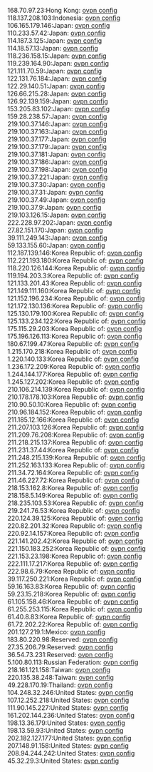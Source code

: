 168.70.97.23:Hong Kong: [ovpn config](vpn/168_70_97_23.ovpn)  
118.137.208.103:Indonesia: [ovpn config](vpn/118_137_208_103.ovpn)  
106.165.179.146:Japan: [ovpn config](vpn/106_165_179_146.ovpn)  
110.233.57.42:Japan: [ovpn config](vpn/110_233_57_42.ovpn)  
114.187.3.125:Japan: [ovpn config](vpn/114_187_3_125.ovpn)  
114.18.57.13:Japan: [ovpn config](vpn/114_18_57_13.ovpn)  
118.236.158.15:Japan: [ovpn config](vpn/118_236_158_15.ovpn)  
119.239.164.90:Japan: [ovpn config](vpn/119_239_164_90.ovpn)  
121.111.70.59:Japan: [ovpn config](vpn/121_111_70_59.ovpn)  
122.131.76.184:Japan: [ovpn config](vpn/122_131_76_184.ovpn)  
122.29.140.51:Japan: [ovpn config](vpn/122_29_140_51.ovpn)  
126.66.215.28:Japan: [ovpn config](vpn/126_66_215_28.ovpn)  
126.92.139.159:Japan: [ovpn config](vpn/126_92_139_159.ovpn)  
153.205.83.102:Japan: [ovpn config](vpn/153_205_83_102.ovpn)  
159.28.238.57:Japan: [ovpn config](vpn/159_28_238_57.ovpn)  
219.100.37.146:Japan: [ovpn config](vpn/219_100_37_146.ovpn)  
219.100.37.163:Japan: [ovpn config](vpn/219_100_37_163.ovpn)  
219.100.37.177:Japan: [ovpn config](vpn/219_100_37_177.ovpn)  
219.100.37.179:Japan: [ovpn config](vpn/219_100_37_179.ovpn)  
219.100.37.181:Japan: [ovpn config](vpn/219_100_37_181.ovpn)  
219.100.37.186:Japan: [ovpn config](vpn/219_100_37_186.ovpn)  
219.100.37.198:Japan: [ovpn config](vpn/219_100_37_198.ovpn)  
219.100.37.221:Japan: [ovpn config](vpn/219_100_37_221.ovpn)  
219.100.37.30:Japan: [ovpn config](vpn/219_100_37_30.ovpn)  
219.100.37.31:Japan: [ovpn config](vpn/219_100_37_31.ovpn)  
219.100.37.49:Japan: [ovpn config](vpn/219_100_37_49.ovpn)  
219.100.37.9:Japan: [ovpn config](vpn/219_100_37_9.ovpn)  
219.103.126.15:Japan: [ovpn config](vpn/219_103_126_15.ovpn)  
222.228.97.202:Japan: [ovpn config](vpn/222_228_97_202.ovpn)  
27.82.151.170:Japan: [ovpn config](vpn/27_82_151_170.ovpn)  
39.111.249.143:Japan: [ovpn config](vpn/39_111_249_143.ovpn)  
59.133.155.60:Japan: [ovpn config](vpn/59_133_155_60.ovpn)  
112.187.139.146:Korea Republic of: [ovpn config](vpn/112_187_139_146.ovpn)  
112.221.193.180:Korea Republic of: [ovpn config](vpn/112_221_193_180.ovpn)  
118.220.126.144:Korea Republic of: [ovpn config](vpn/118_220_126_144.ovpn)  
119.194.203.3:Korea Republic of: [ovpn config](vpn/119_194_203_3.ovpn)  
121.133.201.43:Korea Republic of: [ovpn config](vpn/121_133_201_43.ovpn)  
121.149.111.160:Korea Republic of: [ovpn config](vpn/121_149_111_160.ovpn)  
121.152.196.234:Korea Republic of: [ovpn config](vpn/121_152_196_234.ovpn)  
121.172.130.136:Korea Republic of: [ovpn config](vpn/121_172_130_136.ovpn)  
125.130.179.100:Korea Republic of: [ovpn config](vpn/125_130_179_100.ovpn)  
125.133.234.122:Korea Republic of: [ovpn config](vpn/125_133_234_122.ovpn)  
175.115.29.203:Korea Republic of: [ovpn config](vpn/175_115_29_203.ovpn)  
175.196.126.113:Korea Republic of: [ovpn config](vpn/175_196_126_113.ovpn)  
180.67.199.47:Korea Republic of: [ovpn config](vpn/180_67_199_47.ovpn)  
1.215.170.218:Korea Republic of: [ovpn config](vpn/1_215_170_218.ovpn)  
1.220.140.133:Korea Republic of: [ovpn config](vpn/1_220_140_133.ovpn)  
1.236.172.209:Korea Republic of: [ovpn config](vpn/1_236_172_209.ovpn)  
1.244.144.177:Korea Republic of: [ovpn config](vpn/1_244_144_177.ovpn)  
1.245.127.202:Korea Republic of: [ovpn config](vpn/1_245_127_202.ovpn)  
210.106.214.139:Korea Republic of: [ovpn config](vpn/210_106_214_139.ovpn)  
210.178.178.103:Korea Republic of: [ovpn config](vpn/210_178_178_103.ovpn)  
210.90.50.10:Korea Republic of: [ovpn config](vpn/210_90_50_10.ovpn)  
210.96.184.152:Korea Republic of: [ovpn config](vpn/210_96_184_152.ovpn)  
211.185.12.166:Korea Republic of: [ovpn config](vpn/211_185_12_166.ovpn)  
211.207.103.126:Korea Republic of: [ovpn config](vpn/211_207_103_126.ovpn)  
211.209.76.208:Korea Republic of: [ovpn config](vpn/211_209_76_208.ovpn)  
211.218.215.137:Korea Republic of: [ovpn config](vpn/211_218_215_137.ovpn)  
211.231.37.44:Korea Republic of: [ovpn config](vpn/211_231_37_44.ovpn)  
211.248.215.139:Korea Republic of: [ovpn config](vpn/211_248_215_139.ovpn)  
211.252.163.133:Korea Republic of: [ovpn config](vpn/211_252_163_133.ovpn)  
211.34.72.164:Korea Republic of: [ovpn config](vpn/211_34_72_164.ovpn)  
211.46.227.72:Korea Republic of: [ovpn config](vpn/211_46_227_72.ovpn)  
218.153.162.8:Korea Republic of: [ovpn config](vpn/218_153_162_8.ovpn)  
218.158.5.149:Korea Republic of: [ovpn config](vpn/218_158_5_149.ovpn)  
218.235.103.53:Korea Republic of: [ovpn config](vpn/218_235_103_53.ovpn)  
219.241.76.53:Korea Republic of: [ovpn config](vpn/219_241_76_53.ovpn)  
220.124.39.125:Korea Republic of: [ovpn config](vpn/220_124_39_125.ovpn)  
220.82.201.32:Korea Republic of: [ovpn config](vpn/220_82_201_32.ovpn)  
220.92.14.157:Korea Republic of: [ovpn config](vpn/220_92_14_157.ovpn)  
221.141.202.42:Korea Republic of: [ovpn config](vpn/221_141_202_42.ovpn)  
221.150.183.252:Korea Republic of: [ovpn config](vpn/221_150_183_252.ovpn)  
221.153.23.198:Korea Republic of: [ovpn config](vpn/221_153_23_198.ovpn)  
222.111.17.217:Korea Republic of: [ovpn config](vpn/222_111_17_217.ovpn)  
222.98.6.79:Korea Republic of: [ovpn config](vpn/222_98_6_79.ovpn)  
39.117.250.221:Korea Republic of: [ovpn config](vpn/39_117_250_221.ovpn)  
59.16.163.83:Korea Republic of: [ovpn config](vpn/59_16_163_83.ovpn)  
59.23.15.218:Korea Republic of: [ovpn config](vpn/59_23_15_218.ovpn)  
61.105.158.46:Korea Republic of: [ovpn config](vpn/61_105_158_46.ovpn)  
61.255.253.115:Korea Republic of: [ovpn config](vpn/61_255_253_115.ovpn)  
61.40.8.83:Korea Republic of: [ovpn config](vpn/61_40_8_83.ovpn)  
61.72.202.22:Korea Republic of: [ovpn config](vpn/61_72_202_22.ovpn)  
201.127.219.1:Mexico: [ovpn config](vpn/201_127_219_1.ovpn)  
183.80.220.98:Reserved: [ovpn config](vpn/183_80_220_98.ovpn)  
27.35.206.79:Reserved: [ovpn config](vpn/27_35_206_79.ovpn)  
36.54.73.231:Reserved: [ovpn config](vpn/36_54_73_231.ovpn)  
5.100.80.113:Russian Federation: [ovpn config](vpn/5_100_80_113.ovpn)  
218.161.121.158:Taiwan: [ovpn config](vpn/218_161_121_158.ovpn)  
220.135.38.248:Taiwan: [ovpn config](vpn/220_135_38_248.ovpn)  
49.228.170.19:Thailand: [ovpn config](vpn/49_228_170_19.ovpn)  
104.248.32.246:United States: [ovpn config](vpn/104_248_32_246.ovpn)  
107.12.252.218:United States: [ovpn config](vpn/107_12_252_218.ovpn)  
111.90.145.227:United States: [ovpn config](vpn/111_90_145_227.ovpn)  
161.202.144.236:United States: [ovpn config](vpn/161_202_144_236.ovpn)  
198.13.36.179:United States: [ovpn config](vpn/198_13_36_179.ovpn)  
198.13.59.93:United States: [ovpn config](vpn/198_13_59_93.ovpn)  
202.182.127.177:United States: [ovpn config](vpn/202_182_127_177.ovpn)  
207.148.91.158:United States: [ovpn config](vpn/207_148_91_158.ovpn)  
208.94.244.242:United States: [ovpn config](vpn/208_94_244_242.ovpn)  
45.32.29.3:United States: [ovpn config](vpn/45_32_29_3.ovpn)  
